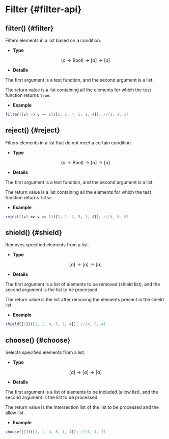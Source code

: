 # Filter {#filter-api}

## filter() {#filter}

Filters elements in a list based on a condition.

-   **Type**

$$
(a \to \text{Bool}) \to [a] \to [a]
$$

-   **Details**

The first argument is a test function, and the second argument is a list.

The return value is a list containing all the elements for which the test function returns `true`.

-   **Example**

```js
filter((v) => v == 1)([1, 1, 4, 5, 1, 4]); //[1, 1, 1]
```

## reject() {#reject}

Filters elements in a list that do not meet a certain condition.

-   **Type**

$$
(a \to \text{Bool}) \to [a] \to [a]
$$

-   **Details**

The first argument is a test function, and the second argument is a list.

The return value is a list containing all the elements for which the test function returns `false`.

-   **Example**

```js
reject((v) => v == 1)([1, 1, 4, 5, 1, 4]); //[4, 5, 4]
```

## shield() {#shield}

Removes specified elements from a list.

-   **Type**

$$
[a] \to [a] \to [a]
$$

-   **Details**

The first argument is a list of elements to be removed (shield list), and the second argument is the list to be processed.

The return value is the list after removing the elements present in the shield list.

-   **Example**

```js
shield([1])([1, 1, 4, 5, 1, 4]); //[4, 5, 4]
```

## choose() {#choose}

Selects specified elements from a list.

-   **Type**

$$
[a] \to [a] \to [a]
$$

-   **Details**

The first argument is a list of elements to be included (allow list), and the second argument is the list to be processed.

The return value is the intersection list of the list to be processed and the allow list.

-   **Example**

```js
choose([1])([1, 1, 4, 5, 1, 4]); //[1, 1, 1]
```
